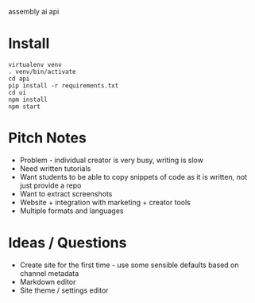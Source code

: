 assembly ai api

# Install

```
virtualenv venv
. venv/bin/activate
cd api
pip install -r requirements.txt
cd ui
npm install
npm start
```

# Pitch Notes

* Problem - individual creator is very busy, writing is slow
* Need written tutorials
* Want students to be able to copy snippets of code as it is written, not just provide a repo
* Want to extract screenshots
* Website + integration with marketing + creator tools
* Multiple formats and languages

# Ideas / Questions

* Create site for the first time - use some sensible defaults based on channel metadata
* Markdown editor
* Site theme / settings editor